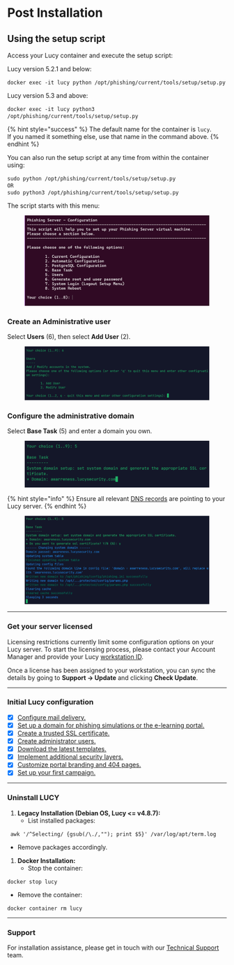 # Post Installation

## Using the setup script

Access your Lucy container and execute the setup script:

Lucy version 5.2.1 and below:

```
docker exec -it lucy python /opt/phishing/current/tools/setup/setup.py
```

Lucy version 5.3 and above:

```
docker exec -it lucy python3 /opt/phishing/current/tools/setup/setup.py
```

{% hint style="success" %}
The default name for the container is `lucy`.\
If you named it something else, use that name in the command above.
{% endhint %}

You can also run the setup script at any time from within the container using:

```
sudo python /opt/phishing/current/tools/setup/setup.py
OR
sudo python3 /opt/phishing/current/tools/setup/setup.py
```

The script starts with this menu:

<figure><img src="../../.gitbook/assets/image (974).png" alt=""><figcaption></figcaption></figure>

### Create an Administrative user

Select **Users** (6), then select **Add User** (2).

<figure><img src="../../.gitbook/assets/image (423).png" alt=""><figcaption></figcaption></figure>

### Configure the administrative domain

Select **Base Task** (5) and enter a domain you own.

<figure><img src="../../.gitbook/assets/image (422).png" alt=""><figcaption></figcaption></figure>

{% hint style="info" %}
Ensure all relevant [DNS records](../../application-screens-reference/settings/common-system-settings/domains/#dns-records-explained) are pointing to your Lucy server.
{% endhint %}

<figure><img src="../../.gitbook/assets/image (426).png" alt=""><figcaption></figcaption></figure>

***

### Get your server licensed

Licensing restrictions currently limit some configuration options on your Lucy server. To start the licensing process, please contact your Account Manager and provide your Lucy [workstation ID](../../application-screens-reference/account-settings/license.md#workstation-id).

Once a license has been assigned to your workstation, you can sync the details by going to **Support -> Update** and clicking **Check Update**.

***

### Initial Lucy configuration

* [x] [Configure mail delivery.](../../application-screens-reference/settings/common-system-settings/mail-settings.md)
* [x] [Set up a domain for phishing simulations or the e-learning portal.](../../application-screens-reference/settings/common-system-settings/domains/)
* [x] [Create a trusted SSL certificate.](../../application-screens-reference/settings/common-system-settings/ssl-settings/)
* [x] [Create administrator users.](../../application-screens-reference/users/administrative-users.md)
* [x] [Download the latest templates.](../../application-screens-reference/templates/download-templates.md)
* [x] [Implement additional security layers.](../../application-screens-reference/settings/common-system-settings/firewall.md)
* [x] [Customize portal branding and 404 pages.](../../application-screens-reference/settings/whitelabeling.md)
* [x] [Set up your first campaign.](../quick-guides/create-your-first-campaign/)

***

### Uninstall LUCY

1. **Legacy Installation (Debian OS, Lucy <= v4.8.7):**
   * List installed packages:

```
 awk '/^Selecting/ {gsub(/\./,""); print $5}' /var/log/apt/term.log
```

* Remove packages accordingly.

1. **Docker Installation:**
   * Stop the container:

```
docker stop lucy
```

* Remove the container:

```
docker container rm lucy
```

***

### Support

For installation assistance, please get in touch with our [Technical Support](../../when-to-contact-us/contact-technical-support.md) team.
